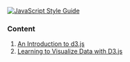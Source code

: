 [![JavaScript Style Guide](https://img.shields.io/badge/code%20style-standard-brightgreen.svg)](http://standardjs.com/)

### Content

1. [An Introduction to d3.js](https://www.safaribooksonline.com/library/view/an-introduction-to/9781491906323/)
2. [Learning to Visualize Data with D3.js](https://www.safaribooksonline.com/library/view/learning-to-visualize/9781771373043/)

